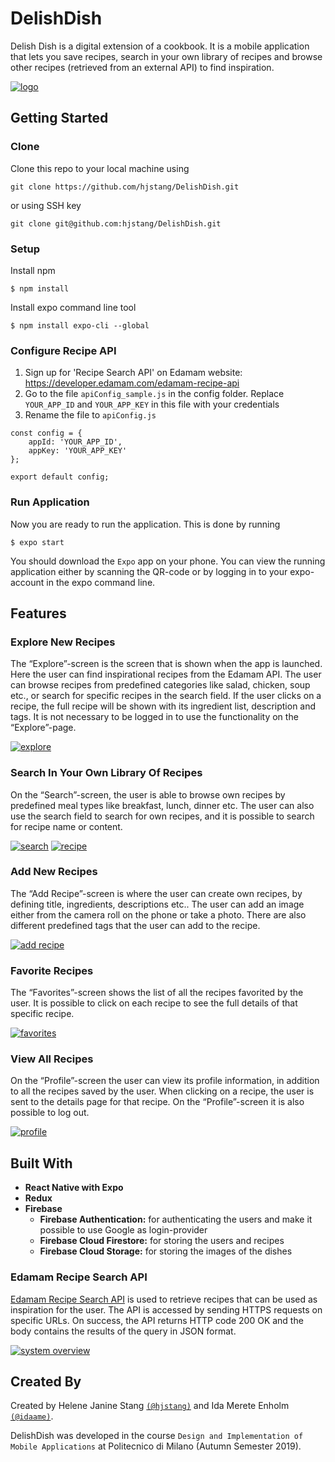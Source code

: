 # DelishDish
Delish Dish is a digital extension of a cookbook. It is a mobile application that lets you save recipes, search in your own library of recipes and browse other recipes (retrieved from an external API) to find inspiration.

[![logo](https://i.postimg.cc/90ZXFVM7/Skjermbilde-2020-08-05-kl-15-17-35.png)](https://postimg.cc/8fkgt2Lp)

## Getting Started

### Clone
Clone this repo to your local machine using 
```
git clone https://github.com/hjstang/DelishDish.git
```
or using SSH key
```
git clone git@github.com:hjstang/DelishDish.git
```

### Setup
Install npm
```
$ npm install 
```

Install expo command line tool
```
$ npm install expo-cli --global
```

### Configure Recipe API
1. Sign up for 'Recipe Search API' on Edamam website: https://developer.edamam.com/edamam-recipe-api
2. Go to the file `apiConfig_sample.js` in the config folder. Replace `YOUR_APP_ID` and `YOUR_APP_KEY` in this file with your credentials
3. Rename the file to `apiConfig.js`

```
const config = {
    appId: 'YOUR_APP_ID',
    appKey: 'YOUR_APP_KEY'
};

export default config;
```

### Run Application
Now you are ready to run the application. This is done by running
```
$ expo start
```
You should download the `Expo` app on your phone. You can view the running application either by scanning the QR-code or by logging in to your expo-account in the expo command line.

## Features
### Explore New Recipes
The “Explore”-screen is the screen that is shown when the app is launched. Here the user can find inspirational recipes from the Edamam API. The user can browse recipes from predefined categories like salad, chicken, soup etc., or search for specific recipes in the search field. If the user clicks on a recipe, the full recipe will be shown with its ingredient list, description and tags. It is not necessary to be logged in to use the functionality on the “Explore”-page.

[![explore](https://i.postimg.cc/vHTy4q92/Skjermbilde-2020-08-05-kl-14-43-59.png)](https://postimg.cc/grCQ5Kg3)

### Search In Your Own Library Of Recipes
On the “Search”-screen, the user is able to browse own recipes by predefined meal types like breakfast, lunch, dinner etc. The user can also use the search field to search for own recipes, and it is possible to search for recipe name or content. 

[![search](https://i.postimg.cc/y8Cp2KcZ/Skjermbilde-2020-08-05-kl-15-05-39.png)](https://postimg.cc/KRQ5gd9G)
[![recipe](https://i.postimg.cc/NGrWnpSZ/Skjermbilde-2020-08-05-kl-15-06-26.png)](https://postimg.cc/YjMnGfpx)

### Add New Recipes
The “Add Recipe”-screen is where the user can create own recipes, by defining title, ingredients, descriptions etc.. The user can add an image either from the camera roll on the phone or take a photo. There are also different predefined tags that the user can add to the recipe.

[![add recipe](https://i.postimg.cc/W1Jjwsjq/Skjermbilde-2020-08-05-kl-15-04-06.png)](https://postimg.cc/75Dpx85q)

### Favorite Recipes
The “Favorites”-screen shows the list of all the recipes favorited by the user. It is possible to click on each recipe to see the full details of that specific recipe.

[![favorites](https://i.postimg.cc/W1Jjwsjq/Skjermbilde-2020-08-05-kl-15-04-06.png)](https://postimg.cc/75Dpx85q)

### View All Recipes
On the “Profile”-screen the user can view its profile information, in addition to all the recipes saved by the user. When clicking on a recipe, the user is sent to the details page for that recipe. On the “Profile”-screen it is also possible to log out.

[![profile](https://i.postimg.cc/Hsz71479/Skjermbilde-2020-08-05-kl-15-03-05.png)](https://postimg.cc/w7tBhN21)

## Built With
- **React Native with Expo**
- **Redux**
- **Firebase**
  - **Firebase Authentication:** for authenticating the users and make it possible to use Google as login-provider
  - **Firebase Cloud Firestore:** for storing the users and recipes
  - **Firebase Cloud Storage:** for storing the images of the dishes
  
 ### Edamam Recipe Search API
 <a href="https://developer.edamam.com/edamam-recipe-api" target="_blank">Edamam Recipe Search API</a> is used to retrieve recipes that can be used as inspiration for the user. The API is accessed by sending HTTPS requests on specific URLs. On success, the API returns HTTP code 200 OK and the body contains the results of the query in JSON format.

[![system overview](https://i.postimg.cc/zfVdgf14/Skjermbilde-2020-08-05-kl-15-07-50.png)](https://postimg.cc/f3Qj4Dyv)

## Created By
Created by Helene Janine Stang <a href="https://github.com/hjstang" target="_blank">`(@hjstang)`</a> and Ida Merete Enholm <a href="https://github.com/idaame" target="_blank">`(@idaame)`</a>.

DelishDish was developed in the course `Design and Implementation of Mobile Applications` at Politecnico di Milano (Autumn Semester 2019).

